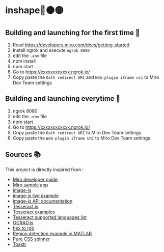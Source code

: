 # inshape🔴🟠🟡

## Building and launching for the first time :construction_worker:
1. Read https://developers.miro.com/docs/getting-started
1. Install ngrok and execute `ngrok 8080`
1. edit the `.env` file
1. npm install
1. npm start
1. Go to https://xxxxxxxxxxxx.ngrok.io/
1. Copy paste the `Oath redirect URI` and `Web-plugin iframe uri` to Miro Dev Team settings

## Building and launching everytime :construction_worker:
1. ngrok 8080
1. edit the `.env` file
1. npm start
1. Go to https://xxxxxxxxxxxx.ngrok.io/
1. Copy paste the `Oath redirect URI`     to Miro Dev Team settings
1. Copy paste the `Web-plugin iframe URI` to Miro Dev Team settings


## Sources :books:
This project is directly inspired from :
- [Miro developer guide](https://developers.miro.com/docs/getting-started)
- [Miro sample app](https://github.com/miroapp/app-examples/tree/master/sample-app)
- [image-js](https://github.com/image-js/image-js)
- [image-js live example](https://www.w3schools.com/code/tryit.asp?filename=FVCJLR0VNK33)
- [image-js API documentation](https://image-js.github.io/image-js/)
- [Tesseract.js](https://github.com/naptha/tesseract.js)
- [Tesseract examples](https://github.com/naptha/tesseract.js/blob/master/docs/examples.md)
- [Tesseract supported languages list](https://github.com/naptha/tesseract.js/blob/master/docs/tesseract_lang_list.md)
- [OCRAD.js](http://antimatter15.com/ocrad.js/demo.html)
- [hex to rgb](https://www.webfx.com/web-design/hex-to-rgb/)
- [Region detection example in MATLAB](https://fr.mathworks.com/help/images/ref/regionprops.html)
- [Pure CSS spinner](https://jsbin.com/roqakuxebo/)
- [Toastr](https://github.com/CodeSeven/toastr)